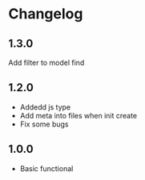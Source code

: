 # Changelog

## 1.3.0

Add filter to model find

## 1.2.0

- Addedd js type
- Add meta into files when init create
- Fix some bugs


## 1.0.0

- Basic functional
